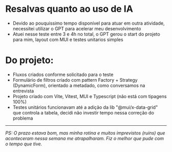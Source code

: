 # Resalvas quanto ao uso de IA

- Devido ao pouquissimo tempo disponível para atuar em outra atividade, necessitei utilizar o GPT para acelerar meu desenvolvimento
- Atuei nesse teste entre 3 e 4h no total, o GPT gerou o start do projeto para mim, layout com MUI e testes unitarios simples

# Do projeto:

- Fluxos criados conforme solicitado para o teste
- Formulário de filtros criado com pattern Factory + Strategy (DynamicForm), orientado a metadado, como conversamos na entrevista
- Projeto criado com Vite, Vitest, MUI e Typescript (não está com tipagens 100%)
- Testes unitários funcionavam até a adição da lib "@mui/x-data-grid" que controla a tabela, decidi não investir tempo nessa correção do problema

---
*PS: O prazo estava bom, mas minha rotina e muitos imprevistos (ruins) que aconteceram nessa semana me atrapalharam. Fiz o melhor que pude com o tempo que tive.*
